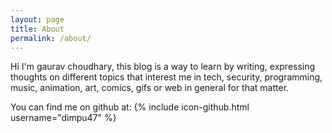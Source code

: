 ```yaml
---
layout: page
title: About
permalink: /about/
---
```

Hi I'm gaurav choudhary, this blog is a way to learn by writing, expressing thoughts on different topics that interest me in tech, security, programming, music, animation, art, comics, gifs or web in general for that matter.



You can find me on github at: {% include icon-github.html username="dimpu47" %}
